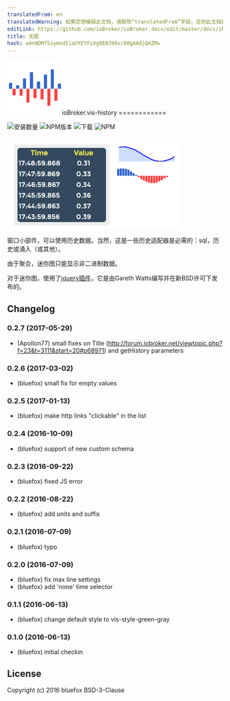 ```yaml
---
translatedFrom: en
translatedWarning: 如果您想编辑此文档，请删除“translatedFrom”字段，否则此文档将再次自动翻译
editLink: https://github.com/ioBroker/ioBroker.docs/edit/master/docs/zh-cn/adapterref/iobroker.vis-history/README.md
title: 无题
hash: a4nWDMfSsymodIiaUYEYFsXg0ENJ99v/80gAAdjQ4ZM=
---
```

![商标](../../../en/adapterref/iobroker.vis-history/admin/vis-history.png)ioBroker.vis-history ============

![安装数量](http://iobroker.live/badges/vis-history-stable.svg)
![NPM版本](http://img.shields.io/npm/v/iobroker.vis-history.svg)
![下载](https://img.shields.io/npm/dm/iobroker.vis-history.svg)
![NPM](https://nodei.co/npm/iobroker.vis-history.png?downloads=true)

![截图](../../../en/adapterref/iobroker.vis-history/img/widgets.png)

窗口小部件，可以使用历史数据。当然，这是一些历史适配器是必需的：sql，历史或涌入（或其他）。

由于聚合，迷你图只能显示非二进制数据。

对于迷你图，使用了[jquery插件](http://omnipotent.net/jquery.sparkline/)，它是由Gareth Watts编写并在新BSD许可下发布的。

## Changelog

### 0.2.7 (2017-05-29)
- (Apollon77) small fixes on Title (http://forum.iobroker.net/viewtopic.php?f=23&t=3111&start=20#p68971) and getHistory parameters

### 0.2.6 (2017-03-02)
- (bluefox) small fix for empty values

### 0.2.5 (2017-01-13)
- (bluefox) make http links "clickable" in the list

### 0.2.4 (2016-10-09)
- (bluefox) support of new custom schema

### 0.2.3 (2016-09-22)
- (bluefox) fixed JS error

### 0.2.2 (2016-08-22)
- (bluefox) add units and suffix

### 0.2.1 (2016-07-09)
- (bluefox) typo

### 0.2.0 (2016-07-09)
- (bluefox) fix max line settings
- (bluefox) add 'none' time selector

### 0.1.1 (2016-06-13)
- (bluefox) change default style to vis-style-green-gray

### 0.1.0 (2016-06-13)
- (bluefox) initial checkin

## License
 Copyright (c) 2016 bluefox
 BSD-3-Clause